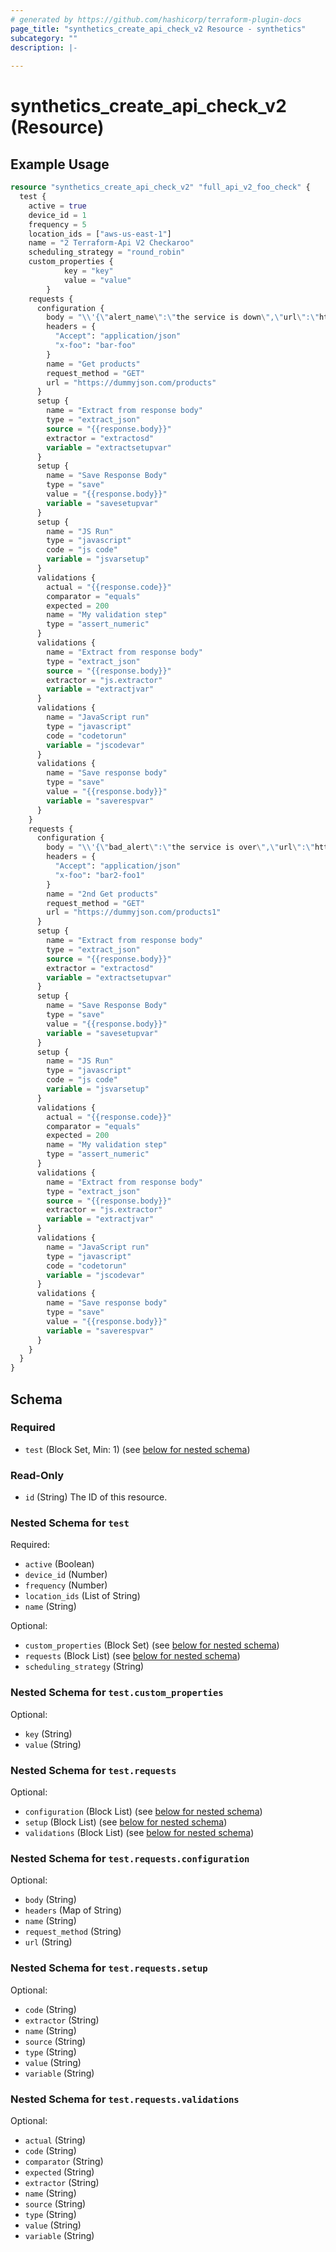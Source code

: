```yaml
---
# generated by https://github.com/hashicorp/terraform-plugin-docs
page_title: "synthetics_create_api_check_v2 Resource - synthetics"
subcategory: ""
description: |-
  
---
```


# synthetics_create_api_check_v2 (Resource)



## Example Usage

```terraform
resource "synthetics_create_api_check_v2" "full_api_v2_foo_check" {
  test {
    active = true
    device_id = 1  
    frequency = 5
    location_ids = ["aws-us-east-1"]
    name = "2 Terraform-Api V2 Checkaroo"
    scheduling_strategy = "round_robin"
    custom_properties {
			key = "key"
			value = "value"
		}
    requests {
      configuration {
        body = "\\'{\"alert_name\":\"the service is down\",\"url\":\"https://foo.com/bar\"}\\'\n"
        headers = {
          "Accept": "application/json"
          "x-foo": "bar-foo"
        }
        name = "Get products"
        request_method = "GET"
        url = "https://dummyjson.com/products"
      }
      setup {
        name = "Extract from response body"
        type = "extract_json"
        source = "{{response.body}}"
        extractor = "extractosd"
        variable = "extractsetupvar"
      }
      setup {
        name = "Save Response Body"
        type = "save"
        value = "{{response.body}}"
        variable = "savesetupvar"
      }
      setup {
        name = "JS Run"
        type = "javascript"
        code = "js code"
        variable = "jsvarsetup"
      }
      validations {
        actual = "{{response.code}}"
        comparator = "equals"
        expected = 200
        name = "My validation step"
        type = "assert_numeric"
      }
      validations {
        name = "Extract from response body"
        type = "extract_json"
        source = "{{response.body}}"
        extractor = "js.extractor"
        variable = "extractjvar"
      }
      validations {
        name = "JavaScript run"
        type = "javascript"
        code = "codetorun"
        variable = "jscodevar"
      }
      validations {
        name = "Save response body"
        type = "save"
        value = "{{response.body}}"
        variable = "saverespvar"
      }
    }
    requests {
      configuration {
        body = "\\'{\"bad_alert\":\"the service is over\",\"url\":\"https://foo2.com/bar\"}\\'\n"
        headers = {
          "Accept": "application/json"
          "x-foo": "bar2-foo1"
        }
        name = "2nd Get products"
        request_method = "GET"
        url = "https://dummyjson.com/products1"
      }
      setup {
        name = "Extract from response body"
        type = "extract_json"
        source = "{{response.body}}"
        extractor = "extractosd"
        variable = "extractsetupvar"
      }
      setup {
        name = "Save Response Body"
        type = "save"
        value = "{{response.body}}"
        variable = "savesetupvar"
      }
      setup {
        name = "JS Run"
        type = "javascript"
        code = "js code"
        variable = "jsvarsetup"
      }
      validations {
        actual = "{{response.code}}"
        comparator = "equals"
        expected = 200
        name = "My validation step"
        type = "assert_numeric"
      }
      validations {
        name = "Extract from response body"
        type = "extract_json"
        source = "{{response.body}}"
        extractor = "js.extractor"
        variable = "extractjvar"
      }
      validations {
        name = "JavaScript run"
        type = "javascript"
        code = "codetorun"
        variable = "jscodevar"
      }
      validations {
        name = "Save response body"
        type = "save"
        value = "{{response.body}}"
        variable = "saverespvar"
      }
    }
  }
}
```

<!-- schema generated by tfplugindocs -->
## Schema

### Required

- `test` (Block Set, Min: 1) (see [below for nested schema](#nestedblock--test))

### Read-Only

- `id` (String) The ID of this resource.

<a id="nestedblock--test"></a>
### Nested Schema for `test`

Required:

- `active` (Boolean)
- `device_id` (Number)
- `frequency` (Number)
- `location_ids` (List of String)
- `name` (String)

Optional:

- `custom_properties` (Block Set) (see [below for nested schema](#nestedblock--test--custom_properties))
- `requests` (Block List) (see [below for nested schema](#nestedblock--test--requests))
- `scheduling_strategy` (String)

<a id="nestedblock--test--custom_properties"></a>
### Nested Schema for `test.custom_properties`

Optional:

- `key` (String)
- `value` (String)


<a id="nestedblock--test--requests"></a>
### Nested Schema for `test.requests`

Optional:

- `configuration` (Block List) (see [below for nested schema](#nestedblock--test--requests--configuration))
- `setup` (Block List) (see [below for nested schema](#nestedblock--test--requests--setup))
- `validations` (Block List) (see [below for nested schema](#nestedblock--test--requests--validations))

<a id="nestedblock--test--requests--configuration"></a>
### Nested Schema for `test.requests.configuration`

Optional:

- `body` (String)
- `headers` (Map of String)
- `name` (String)
- `request_method` (String)
- `url` (String)


<a id="nestedblock--test--requests--setup"></a>
### Nested Schema for `test.requests.setup`

Optional:

- `code` (String)
- `extractor` (String)
- `name` (String)
- `source` (String)
- `type` (String)
- `value` (String)
- `variable` (String)


<a id="nestedblock--test--requests--validations"></a>
### Nested Schema for `test.requests.validations`

Optional:

- `actual` (String)
- `code` (String)
- `comparator` (String)
- `expected` (String)
- `extractor` (String)
- `name` (String)
- `source` (String)
- `type` (String)
- `value` (String)
- `variable` (String)


